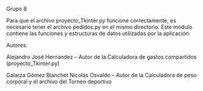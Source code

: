 Grupo 8

Para que el archivo proyecto_Tkinter.py funcione correctamente, es necesario tener el archivo pedidos.py en el mismo directorio. Este módulo contiene las funciones y estructuras de datos utilizadas por la aplicación.

Autores:

Alejandro José Hernandez – Autor de la Calculadora de gastos compartidos (proyecto_Tkinter.py)


Galarza Gómez Blanchet Nicolás Osvaldo – Autor de la Calculadora de peso corporal y el archivo del Torneo deportivo
